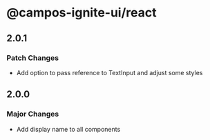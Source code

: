 # @campos-ignite-ui/react

## 2.0.1

### Patch Changes

- Add option to pass reference to TextInput and adjust some styles

## 2.0.0

### Major Changes

- Add display name to all components
